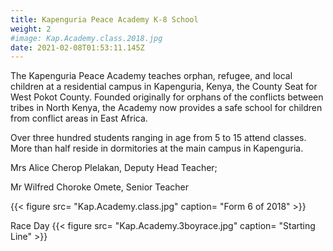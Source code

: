 ```yaml
---
title: Kapenguria Peace Academy K-8 School
weight: 2
#image: Kap.Academy.class.2018.jpg
date: 2021-02-08T01:53:11.145Z
---
```

The  Kapenguria Peace Academy teaches orphan, refugee, and local children at a residential campus in Kapenguria, Kenya, the County Seat for West Pokot County.  Founded originally for orphans of the conflicts between tribes in North Kenya, the Academy now provides a safe school for children from conflict areas in East Africa.

Over three hundred students ranging in age from 5 to 15 attend classes.  More than half reside in dormitories at the main campus in Kapenguria.

Mrs Alice Cherop Plelakan, Deputy Head Teacher;

Mr Wilfred Choroke Omete, Senior Teacher

{{< figure src= "Kap.Academy.class.jpg" caption= "Form 6 of 2018" >}}

Race Day
{{< figure src= "Kap.Academy.3boyrace.jpg" caption= "Starting Line" >}}

